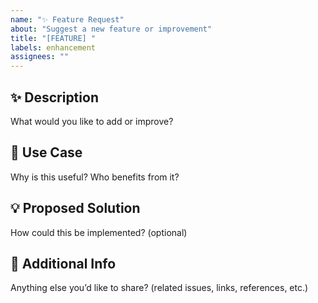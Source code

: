 ```yaml
---
name: "✨ Feature Request"
about: "Suggest a new feature or improvement"
title: "[FEATURE] "
labels: enhancement
assignees: ""
---
```


## ✨ Description
What would you like to add or improve?

## 🎯 Use Case
Why is this useful? Who benefits from it?

## 💡 Proposed Solution
How could this be implemented? (optional)

## 📎 Additional Info
Anything else you’d like to share? (related issues, links, references, etc.)
